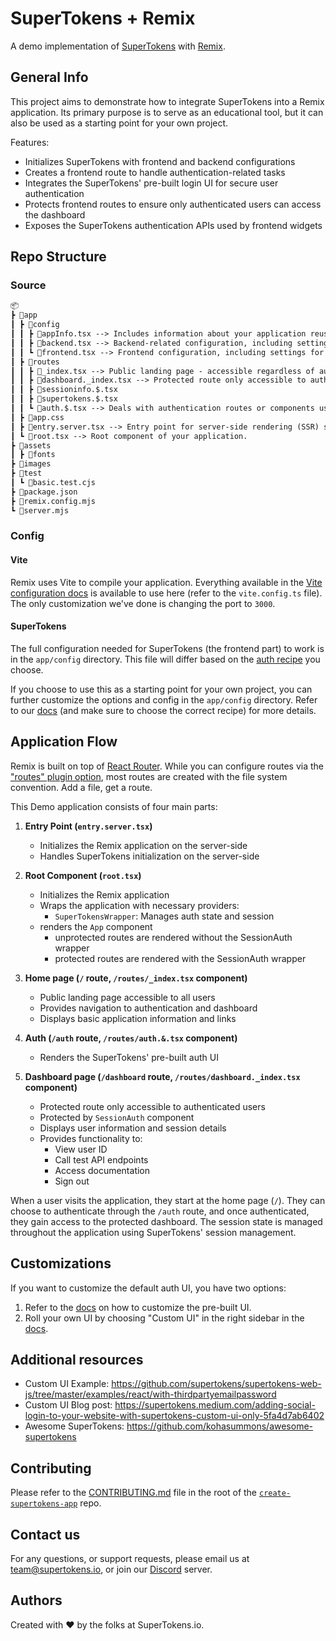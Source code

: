 # SuperTokens + Remix

A demo implementation of [SuperTokens](https://supertokens.com/) with [Remix](https://remix.run/).

## General Info

This project aims to demonstrate how to integrate SuperTokens into a Remix application. Its primary purpose is to serve as an educational tool, but it can also be used as a starting point for your own project.

Features:

-   Initializes SuperTokens with frontend and backend configurations
-   Creates a frontend route to handle authentication-related tasks
-   Integrates the SuperTokens' pre-built login UI for secure user authentication
-   Protects frontend routes to ensure only authenticated users can access the dashboard
-   Exposes the SuperTokens authentication APIs used by frontend widgets

## Repo Structure

### Source

```txt
📦
┣ 📂app
┃ ┣ 📂config
┃ ┃ ┣ 📜appInfo.tsx --> Includes information about your application reused throughout the app.
┃ ┃ ┣ 📜backend.tsx --> Backend-related configuration, including settings for SuperTokens.
┃ ┃ ┗ 📜frontend.tsx --> Frontend configuration, including settings for SuperTokens.
┃ ┣ 📂routes
┃ ┃ ┣ 📜_index.tsx --> Public landing page - accessible regardless of auth state.
┃ ┃ ┣ 📜dashboard._index.tsx --> Protected route only accessible to authenticated users.
┃ ┃ ┣ 📜sessioninfo.$.tsx
┃ ┃ ┣ 📜supertokens.$.tsx
┃ ┃ ┗ 📜auth.$.tsx --> Deals with authentication routes or components using SuperTokens.
┃ ┣ 📜app.css
┃ ┣ 📜entry.server.tsx --> Entry point for server-side rendering (SSR) setup.
┃ ┗ 📜root.tsx --> Root component of your application.
┣ 📂assets
┃ ┣ 📂fonts
┣ 📂images
┣ 📂test
┃ ┗ 📜basic.test.cjs
┣ 📜package.json
┣ 📜remix.config.mjs
┗ 📜server.mjs
```

### Config

#### Vite

Remix uses Vite to compile your application. Everything available in the [Vite configuration docs](https://remix.run/docs/en/main/file-conventions/vite-config) is available to use here (refer to the `vite.config.ts` file). The only customization we've done is changing the port to `3000`.

#### SuperTokens

The full configuration needed for SuperTokens (the frontend part) to work is in the `app/config` directory. This file will differ based on the [auth recipe](https://supertokens.com/docs/guides) you choose.

If you choose to use this as a starting point for your own project, you can further customize the options and config in the `app/config` directory. Refer to our [docs](https://supertokens.com/docs) (and make sure to choose the correct recipe) for more details.

## Application Flow

Remix is built on top of [React Router](https://reactrouter.com/). While you can configure routes via the ["routes" plugin option](https://remix.run/docs/en/main/file-conventions/vite-config#routes), most routes are created with the file system convention. Add a file, get a route.

This Demo application consists of four main parts:

1. **Entry Point (`entry.server.tsx`)**

    - Initializes the Remix application on the server-side
    - Handles SuperTokens initialization on the server-side

2. **Root Component (`root.tsx`)**

    - Initializes the Remix application
    - Wraps the application with necessary providers:
        - `SuperTokensWrapper`: Manages auth state and session
    - renders the `App` component
        - unprotected routes are rendered without the SessionAuth wrapper
        - protected routes are rendered with the SessionAuth wrapper

3. **Home page (`/` route, `/routes/_index.tsx` component)**

    - Public landing page accessible to all users
    - Provides navigation to authentication and dashboard
    - Displays basic application information and links

4. **Auth (`/auth` route, `/routes/auth.&.tsx` component)**

    - Renders the SuperTokens' pre-built auth UI

5. **Dashboard page (`/dashboard` route, `/routes/dashboard._index.tsx` component)**
    - Protected route only accessible to authenticated users
    - Protected by `SessionAuth` component
    - Displays user information and session details
    - Provides functionality to:
        - View user ID
        - Call test API endpoints
        - Access documentation
        - Sign out

When a user visits the application, they start at the home page (`/`). They can choose to authenticate through the `/auth` route, and once authenticated, they gain access to the protected dashboard. The session state is managed throughout the application using SuperTokens' session management.

## Customizations

If you want to customize the default auth UI, you have two options:

1. Refer to the [docs](https://supertokens.com/docs/thirdpartyemailpassword/advanced-customizations/react-component-override/usage) on how to customize the pre-built UI.
2. Roll your own UI by choosing "Custom UI" in the right sidebar in the [docs](https://supertokens.com/docs/thirdpartyemailpassword/quickstart/frontend-setup).

## Additional resources

-   Custom UI Example: https://github.com/supertokens/supertokens-web-js/tree/master/examples/react/with-thirdpartyemailpassword
-   Custom UI Blog post: https://supertokens.medium.com/adding-social-login-to-your-website-with-supertokens-custom-ui-only-5fa4d7ab6402
-   Awesome SuperTokens: https://github.com/kohasummons/awesome-supertokens

## Contributing

Please refer to the [CONTRIBUTING.md](https://github.com/supertokens/create-supertokens-app/blob/master/CONTRIBUTING.md) file in the root of the [`create-supertokens-app`](https://github.com/supertokens/create-supertokens-app) repo.

## Contact us

For any questions, or support requests, please email us at team@supertokens.io, or join our [Discord](https://supertokens.io/discord) server.

## Authors

Created with :heart: by the folks at SuperTokens.io.
